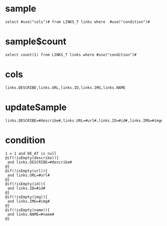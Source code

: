 sample
===

	select #use("cols")# from LINKS_T links where  #use("condition")#

sample$count
===
    select count(1) from LINKS_T links where #use("condition")#

cols
===
	links.DESCRIBE,links.URL,links.ID,links.IMG,links.NAME

updateSample
===

	links.DESCRIBE=#describe#,links.URL=#url#,links.ID=#id#,links.IMG=#img#,links.NAME=#name#

condition
===

	1 = 1 and DE_AT is null
	@if(!isEmpty(describe)){
	 and links.DESCRIBE=#describe#
	@}
	@if(!isEmpty(url)){
	 and links.URL=#url#
	@}
	@if(!isEmpty(id)){
	 and links.ID=#id#
	@}
	@if(!isEmpty(img)){
	 and links.IMG=#img#
	@}
	@if(!isEmpty(name)){
	 and links.NAME=#name#
	@}



